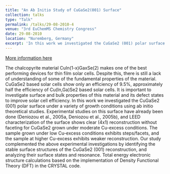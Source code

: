 ```yaml
---
title: "An Ab Initio Study of CuGaSe2(001) Surface"
collection: talks
type: "Talk"
permalink: /talks/29-08-2010-4
venue: "3rd EuChemMS Chemistry Congress"
date: 29-08-2010
location: "Nuremberg, Germany"
excerpt: 'In this work we investigated the CuGaSe2 (001) polar surface under a variety of growth conditions using ab initio theoretical studies.'
---
```


[More information here](https://www.certh.gr/445C6CDE.en.aspx)

The chalcopyrite material CuIn(1-x)GaxSe(2) makes one of the best performing devices for thin film solar cells. Despite this, there is still a lack of understanding of some of the fundamental properties of the material. CuGaSe2 based solar cells show only an efficiency of 9.5%, approximately half the efficiency of Cu(In,Ga)Se2 based solar cells. It is important to investigate surface and bulk properties of this material and its defect states to improve solar cell efficiency. In this work we investigated the CuGaSe2 (001) polar surface under a variety of growth conditions using ab initio theoretical studies. Experimental studies on this surface have already been done (Deniozou et al., 2005a, Deniozou et al., 2005b), and LEED characterization of the surface shows clear (4x1) reconstruction without faceting for CuGaSe2 grown under moderate Cu-excess conditions. The sample grown under low Cu-excess conditions exhibits steps/facets, and the sample at higher Cu-excess exhibits weaker reconstruction. Our study complemented the above experimental investigations by identifying the stable surface structures of the CuGaSe2 (001) reconstruction, and analyzing their surface states and resonance. Total energy electronic structure calculations based on the implementation of Density Functional Theory (DFT) in the CRYSTAL code.
